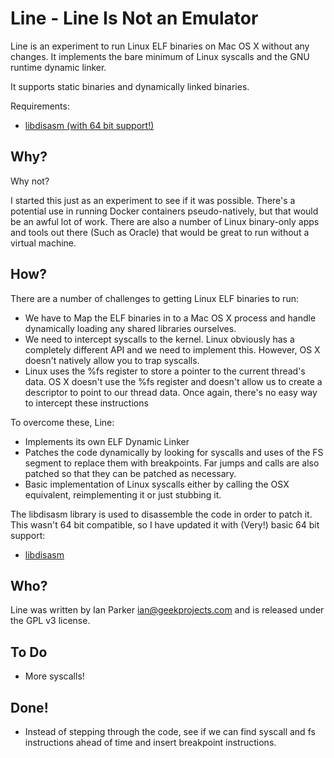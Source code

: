 Line - Line Is Not an Emulator
===

Line is an experiment to run Linux ELF binaries on Mac OS X without any
changes. It implements the bare minimum of Linux syscalls and the GNU
runtime dynamic linker.

It supports static binaries and dynamically linked binaries.

Requirements:
* [libdisasm (with 64 bit support!)](https://github.com/geekprojects/libdisasm)


Why?
---

Why not?

I started this just as an experiment to see if it was possible. There's a
potential use in running Docker containers pseudo-natively, but that
would be an awful lot of work. There are also a number of Linux binary-only
apps and tools out there (Such as Oracle) that would be great to run
without a virtual machine.


How?
---

There are a number of challenges to getting Linux ELF binaries to run:

* We have to Map the ELF binaries in to a Mac OS X process and handle
  dynamically loading any shared libraries ourselves.
* We need to intercept syscalls to the kernel. Linux obviously has a
  completely different API and we need to implement this. However, OS X
  doesn't natively allow you to trap syscalls.
* Linux uses the %fs register to store a pointer to the current thread's
  data. OS X doesn't use the %fs register and doesn't allow us to create
  a descriptor to point to our thread data. Once again, there's no easy
  way to intercept these instructions

To overcome these, Line:
* Implements its own ELF Dynamic Linker
* Patches the code dynamically by looking for syscalls and uses of the FS
  segment to replace them with breakpoints. Far jumps and calls are also
  patched so that they can be patched as necessary.
* Basic implementation of Linux syscalls either by calling the OSX
  equivalent, reimplementing it or just stubbing it. 

The libdisasm library is used to disassemble the code in order to patch it.
This wasn't 64 bit compatible, so I have updated it with (Very!) basic
64 bit support:

* [libdisasm](https://github.com/geekprojects/libdisasm)


Who?
---

Line was written by Ian Parker <ian@geekprojects.com> and is released under
the GPL v3 license.


To Do
---
* More syscalls!


Done!
---
* Instead of stepping through the code, see if we can find syscall and
  fs instructions ahead of time and insert breakpoint instructions.

